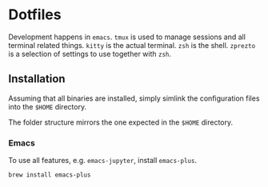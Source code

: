 # Dotfiles

Development happens in `emacs`. `tmux` is used to manage sessions and
all terminal related things. `kitty` is the actual terminal. `zsh` is
the shell. `zprezto` is a selection of settings to use together with
`zsh`.

## Installation
Assuming that all binaries are installed, simply simlink the
configuration files into the `$HOME` directory.

The folder structure mirrors the one expected in the `$HOME`
directory.


### Emacs
To use all features, e.g. `emacs-jupyter`, install `emacs-plus`.

``` shell
brew install emacs-plus
```
